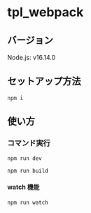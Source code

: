 # tpl_webpack

## バージョン

Node.js: v16.14.0

## セットアップ方法

```
npm i
```

## 使い方

### コマンド実行

```
npm run dev
```

```
npm run build
```

#### watch 機能

```
npm run watch
```
